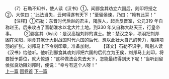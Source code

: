 　　（7）石勒不知书，使人读《汉书》①。闻郦食其劝立六国后，刻印将授之②，大惊曰：“此法当失，云何得遂有天下！”至留侯谏，乃曰：“赖有此耳！”
　　【注释】①石勒：东晋时代后赵的君主，羯族人，起兵反晋室，公元319 年自称赵王。后来攻占了晋朝淮水以北大片土地。到330 年又自称大赵天王，行皇帝事。
　　②郦食其（lìyìjī）：是汉高祖刘邦的谋士。按：楚汉之争，项羽把刘邦困在荣阳，丽食其献计大封战国时代六国的后代，想以此壮大自己的势力，阻挠项羽的扩张。刘邦马上下令刻印章，准备加封。
　　【译文】石勒不识字，叫别人读《汉书》给他听。他听到郦食其劝刘邦把六国的后代立为王侯，刘邦马上刻印，将要授予爵位，就大惊道：“这种做法会失去天下，怎能最终得到天下呢！”当听到留侯张良劝阻刘邦时，便说：“幸亏有这个人呀！”
<br>[上一篇](07_06) [回卷首](07_00) [下一篇](07_08)
